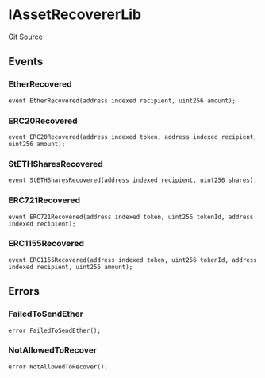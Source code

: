 # IAssetRecovererLib
[Git Source](https://github.com/lidofinance/community-staking-module/blob/3a4f57c9cf742468b087015f451ef8dce648f719/src/lib/AssetRecovererLib.sol)


## Events
### EtherRecovered

```solidity
event EtherRecovered(address indexed recipient, uint256 amount);
```

### ERC20Recovered

```solidity
event ERC20Recovered(address indexed token, address indexed recipient, uint256 amount);
```

### StETHSharesRecovered

```solidity
event StETHSharesRecovered(address indexed recipient, uint256 shares);
```

### ERC721Recovered

```solidity
event ERC721Recovered(address indexed token, uint256 tokenId, address indexed recipient);
```

### ERC1155Recovered

```solidity
event ERC1155Recovered(address indexed token, uint256 tokenId, address indexed recipient, uint256 amount);
```

## Errors
### FailedToSendEther

```solidity
error FailedToSendEther();
```

### NotAllowedToRecover

```solidity
error NotAllowedToRecover();
```

